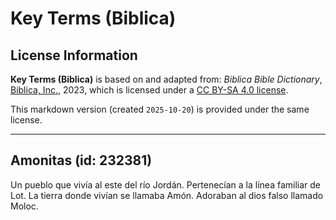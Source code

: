# Key Terms (Biblica)

## License Information

**Key Terms (Biblica)** is based on and adapted from: _Biblica Bible Dictionary_, [Biblica, Inc.](https://www.biblica.com/), 2023, which is licensed under a [CC BY-SA 4.0 license](https://creativecommons.org/licenses/by-sa/4.0/legalcode.en).

This markdown version (created `2025-10-20`) is provided under the same license.



--------------------------------

## Amonitas (id: 232381)

Un pueblo que vivía al este del río Jordán. Pertenecían a la línea familiar de Lot. La tierra donde vivían se llamaba Amón. Adoraban al dios falso llamado Moloc.


